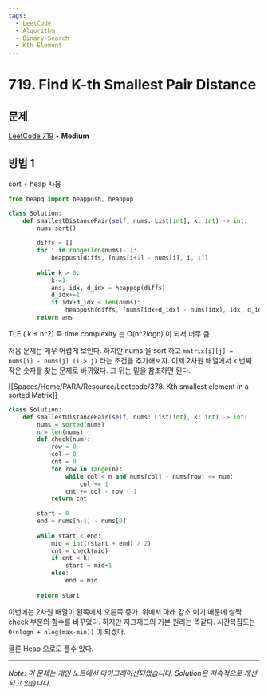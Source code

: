 ```yaml
---
tags:
  - LeetCode
  - Algorithm
  - Binary-Search
  - Kth-Element
---
```


# 719. Find K-th Smallest Pair Distance

## 문제

[LeetCode 719](https://leetcode.com/problems/find-k-th-smallest-pair-distance/) • **Medium**

## 방법 1

sort + heap 사용

```python
from heapq import heappush, heappop

class Solution:
    def smallestDistancePair(self, nums: List[int], k: int) -> int:
        nums.sort()
        
        diffs = []
        for i in range(len(nums)-1):
            heappush(diffs, [nums[i+1] - nums[i], i, 1])
        
        while k > 0:
            k-=1
            ans, idx, d_idx = heappop(diffs)
            d_idx+=1
            if idx+d_idx < len(nums):
                heappush(diffs, [nums[idx+d_idx] - nums[idx], idx, d_idx])
        return ans
```

TLE ( k ≤ n^2) 즉 time complexity 는 O(n^2logn) 이 되서 너무 큼

  

처음 문제는 매우 어렵게 보인다. 하지만 nums 을 sort 하고 `matrix[i][j] = nums[i] - nums[j] (i > j)` 라는 조건을 추가해보자. 이제 2차원 배열에서 k 번째 작은 숫자를 찾는 문제로 바뀌었다. 그 뒤는 밑을 참조하면 된다.

[[Spaces/Home/PARA/Resource/Leetcode/378. Kth smallest element in a sorted Matrix]]

  

```python
class Solution:
    def smallestDistancePair(self, nums: List[int], k: int) -> int:
        nums = sorted(nums)
        n = len(nums)
        def check(num):
            row = 0
            col = 0
            cnt = 0
            for row in range(n):
                while col < n and nums[col] - nums[row] <= num:
                    col += 1
                cnt += col - row - 1
            return cnt
        
        start = 0
        end = nums[n-1] - nums[0]
        
        while start < end:
            mid = int((start + end) / 2)
            cnt = check(mid)
            if cnt < k:
                start = mid+1
            else:
                end = mid
            
        return start
```

이번에는 2차원 배열이 왼쪽에서 오른쪽 증가. 위에서 아래 감소 이기 때문에 살짝 check 부분의 함수를 바꾸었다. 하지만 지그재그의 기본 원리는 똑같다. 시간복잡도는 `O(nlogn + nlog(max-min))` 이 되겠다.

  

물론 Heap 으로도 풀수 있다.

---

*Note: 이 문제는 개인 노트에서 마이그레이션되었습니다. Solution은 지속적으로 개선되고 있습니다.*
